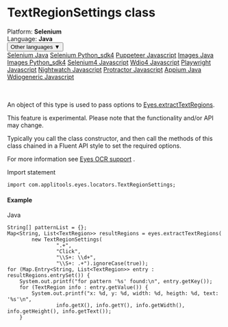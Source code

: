 # TextRegionSettings class
<div class='platform-bar-container-div'><div class='platform-bar-div'>Platform:  <b> Selenium</b>
</div><div class='platform-bar-div'>Language: <b>Java</b></div><div class='dropdown-button-container-div'><button class='sdk-language-dropdown-button'>Other languages ▼</button><div class='dropdown-content'>
<a href='../../selenium/java/textregionsettings'>Selenium Java</a>
<a href='../../selenium/python_sdk4/textregionsettings'>Selenium Python_sdk4</a>
<a href='../../puppeteer/javascript/textregionsettings'>Puppeteer Javascript</a>
<a href='../../images/java/textregionsettings'>Images Java</a>
<a href='../../images/python_sdk4/textregionsettings'>Images Python_sdk4</a>
<a href='../../selenium4/javascript/textregionsettings'>Selenium4 Javascript</a>
<a href='../../wdio4/javascript/textregionsettings'>Wdio4 Javascript</a>
<a href='../../playwright/javascript/textregionsettings'>Playwright Javascript</a>
<a href='../../nightwatch/javascript/textregionsettings'>Nightwatch Javascript</a>
<a href='../../protractor/javascript/textregionsettings'>Protractor Javascript</a>
<a href='../../appium/java/textregionsettings'>Appium Java</a>
<a href='../../wdiogeneric/javascript/textregionsettings'>Wdiogeneric Javascript</a>
</div></div><br /><br /></div>




An object of this type is used to pass options to [Eyes.extractTextRegions](../classes-gen/class_eyes/method-eyes-extracttextregions-selenium-java.html).

This feature is experimental. Please note that the functionality and/or API may change.

Typically you call the class constructor, and then call the methods of this class chained in a Fluent API style to set the required options.

For more information see [Eyes OCR support](https://applitools.com/docs/features/ocr.html) .

Import statement

    import com.applitools.eyes.locators.TextRegionSettings;
    	

#### Example


Java

    String[] patternList = {};
    Map<String, List<TextRegion>> resultRegions = eyes.extractTextRegions(
            new TextRegionSettings(
                    ".+",
                    "Click",
                    "\\S+: \\d+",
                    "\\S+: .+").ignoreCase(true));
    for (Map.Entry<String, List<TextRegion>> entry : resultRegions.entrySet()) {
        System.out.printf("for pattern '%s' found:\n", entry.getKey());
        for (TextRegion info : entry.getValue()) {
            System.out.printf("x: %d, y: %d, width: %d, heigth: %d, text: '%s'\n",
                    info.getX(), info.getY(), info.getWidth(), info.getHeight(), info.getText());
        }
